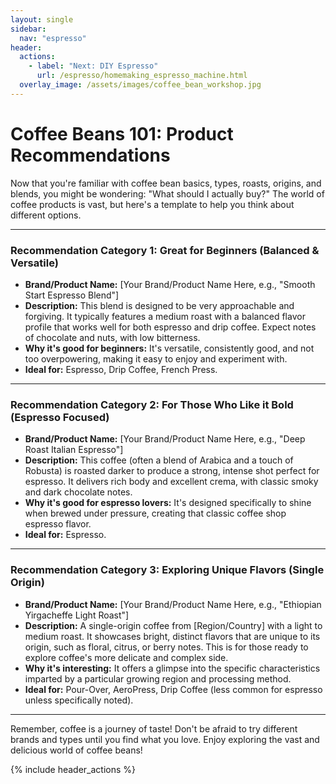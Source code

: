 ```yaml
---
layout: single
sidebar:
  nav: "espresso"
header:
  actions:
    - label: "Next: DIY Espresso"
      url: /espresso/homemaking_espresso_machine.html
  overlay_image: /assets/images/coffee_bean_workshop.jpg
---
```

# Coffee Beans 101: Product Recommendations

Now that you're familiar with coffee bean basics, types, roasts, origins, and blends, you might be wondering: "What should I actually buy?" The world of coffee products is vast, but here's a template to help you think about different options.

---

### **Recommendation Category 1: Great for Beginners (Balanced & Versatile)**

* **Brand/Product Name:** [Your Brand/Product Name Here, e.g., "Smooth Start Espresso Blend"]
* **Description:** This blend is designed to be very approachable and forgiving. It typically features a medium roast with a balanced flavor profile that works well for both espresso and drip coffee. Expect notes of chocolate and nuts, with low bitterness.
* **Why it's good for beginners:** It's versatile, consistently good, and not too overpowering, making it easy to enjoy and experiment with.
* **Ideal for:** Espresso, Drip Coffee, French Press.

---

### **Recommendation Category 2: For Those Who Like it Bold (Espresso Focused)**

* **Brand/Product Name:** [Your Brand/Product Name Here, e.g., "Deep Roast Italian Espresso"]
* **Description:** This coffee (often a blend of Arabica and a touch of Robusta) is roasted darker to produce a strong, intense shot perfect for espresso. It delivers rich body and excellent crema, with classic smoky and dark chocolate notes.
* **Why it's good for espresso lovers:** It's designed specifically to shine when brewed under pressure, creating that classic coffee shop espresso flavor.
* **Ideal for:** Espresso.

---

### **Recommendation Category 3: Exploring Unique Flavors (Single Origin)**

* **Brand/Product Name:** [Your Brand/Product Name Here, e.g., "Ethiopian Yirgacheffe Light Roast"]
* **Description:** A single-origin coffee from [Region/Country] with a light to medium roast. It showcases bright, distinct flavors that are unique to its origin, such as floral, citrus, or berry notes. This is for those ready to explore coffee's more delicate and complex side.
* **Why it's interesting:** It offers a glimpse into the specific characteristics imparted by a particular growing region and processing method.
* **Ideal for:** Pour-Over, AeroPress, Drip Coffee (less common for espresso unless specifically noted).

---

Remember, coffee is a journey of taste! Don't be afraid to try different brands and types until you find what you love. Enjoy exploring the vast and delicious world of coffee beans!


{% include header_actions %}
